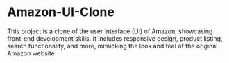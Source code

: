 # Amazon-UI-Clone
This project is a clone of the user interface (UI) of Amazon, showcasing front-end development skills. It includes responsive design, product listing, search functionality, and more, mimicking the look and feel of the original Amazon website
 
  
 
 
